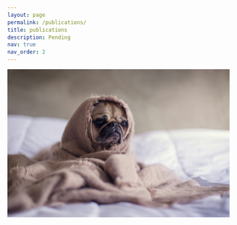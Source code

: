 ```yaml
---
layout: page
permalink: /publications/
title: publications
description: Pending
nav: true
nav_order: 2
---
```


<!-- _pages/publications.md -->

<!-- Bibsearch Feature -->

<!-- {% include bib_search.liquid %} -->

<!-- <div class="publications"> -->

<!-- {% bibliography %} -->

<!-- </div> -->

![Sad Puppy](/assets/img/sad_puppy.jpg)
